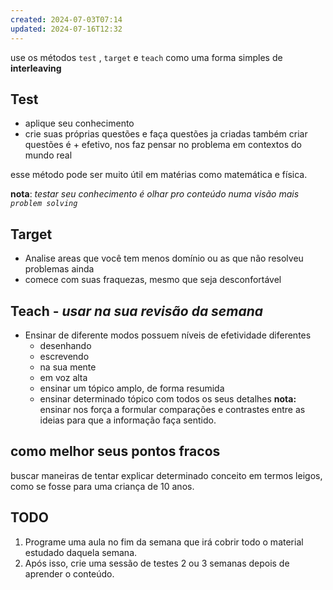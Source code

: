 ```yaml
---
created: 2024-07-03T07:14
updated: 2024-07-16T12:32
---
```

use os métodos `test` , `target` e `teach` como uma forma simples de **interleaving**

## Test
- aplique seu conhecimento
- crie suas próprias questões e faça questões ja criadas também
criar questões é + efetivo, nos faz pensar no problema em contextos do mundo real

esse método pode ser muito útil em matérias como matemática e física.

**nota**: *testar seu conhecimento é olhar pro conteúdo numa visão mais `problem solving`*
## Target
- Analise areas que você tem menos domínio ou as que não resolveu problemas ainda
- comece com suas fraquezas, mesmo que seja desconfortável 
## Teach - *usar na sua revisão da semana*
- Ensinar de diferente modos possuem níveis de efetividade diferentes
	- desenhando
	- escrevendo
	- na sua mente
	- em voz alta
	- ensinar um tópico amplo, de forma resumida
	- ensinar determinado tópico com todos os seus detalhes
**nota:** ensinar nos força a formular comparações e contrastes entre as ideias para que a informação faça sentido.


## como melhor seus pontos fracos
buscar maneiras de tentar explicar determinado conceito em termos leigos, como se fosse para uma criança de 10 anos.

## TODO
1. Programe uma aula no fim da semana que irá cobrir todo o material estudado daquela semana.
2. Após isso, crie uma sessão de testes 2 ou 3 semanas depois de aprender o conteúdo.